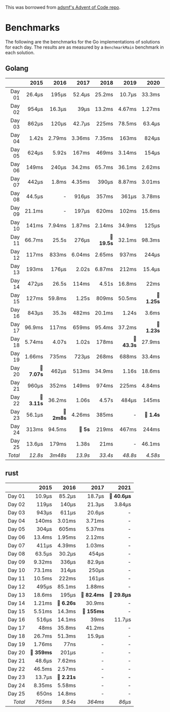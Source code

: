 This was borrowed from [adsmf's Advent of Code repo](https://github.com/adsmf/adventofcode/tree/master/benchmarks).

# Benchmarks
The following are the benchmarks for the Go implementations of solutions for each day. The results are as measured by a `BenchmarkMain` benchmark in each solution.

## Golang
 &nbsp;  | 2015 | 2016 | 2017 | 2018 | 2019 | 2020 | 2021
 ---:  | ---:  | ---:  | ---:  | ---:  | ---:  | ---:  | ---: 
Day 01 | 26.4µs | 195µs | 52.4µs | 25.2ms | 10.7µs | 33.3ms | 46.8µs
Day 02 | 954µs | 16.3µs | 39µs | 13.2ms | 4.67ms | 1.27ms | 694µs
Day 03 | 862µs | 120µs | 42.7µs | 225ms | 78.5ms | 63.4µs | 139µs
Day 04 | 1.42s | 2.79ms | 3.36ms | 7.35ms | 163ms | 824µs | 396µs
Day 05 | 624µs | 5.92s | 167ms | 469ms | 3.14ms | 154µs | 1.6ms
Day 06 | 149ms | 240µs | 34.2ms | 65.7ms | 36.1ms | 2.62ms | 190µs
Day 07 | 442µs | 1.8ms | 4.35ms | 390µs | 8.87ms | 3.01ms | 109µs
Day 08 | 44.5µs | - | 916µs | 357ms | 361µs | 3.78ms | 821µs
Day 09 | 21.1ms | - | 197µs | 620ms | 102ms | 15.6ms | 1.09ms
Day 10 | 141ms | 7.94ms | 1.87ms | 2.14ms | 34.9ms | 125µs | 60.7µs
Day 11 | 66.7ms | 25.5s | 276µs | **🔴 19.5s** | 32.1ms | 98.3ms | 848µs
Day 12 | 117ms | 833ms | 6.04ms | 2.65ms | 937ms | 244µs | 848µs
Day 13 | 193ms | 176µs | 2.02s | 6.87ms | 212ms | 15.4µs | 440µs
Day 14 | 472µs | 26.5s | 114ms | 4.51s | 16.8ms | 22ms | 466µs
Day 15 | 127ms | 59.8ms | 1.25s | 809ms | 50.5ms | **🔴 1.25s** | **🔴 365ms**
Day 16 | 843µs | 35.3s | 482ms | 20.1ms | 1.24s | 3.6ms | 41.6µs
Day 17 | 96.9ms | 117ms | 659ms | 95.4ms | 37.2ms | **🔴 1.23s** | -
Day 18 | 5.74ms | 4.07s | 1.02s | 178ms | **🔴 43.3s** | 27.9ms | -
Day 19 | 1.66ms | 735ms | 723µs | 268ms | 688ms | 33.4ms | -
Day 20 | **🔴 7.07s** | 462µs | 513ms | 34.9ms | 1.16s | 18.6ms | -
Day 21 | 960µs | 352ms | 149ms | 974ms | 225ms | 4.84ms | -
Day 22 | **🔴 3.11s** | 36.2ms | 1.06s | 4.57s | 484µs | 145ms | -
Day 23 | 56.1µs | **🔴 2m8s** | 4.26ms | 385ms | - | **🔴 1.4s** | -
Day 24 | 313ms | 94.5ms | **🔴 5s** | 219ms | 467ms | 244ms | -
Day 25 | 13.6µs | 179ms | 1.38s | 21ms | - | 46.1ms | -
*Total* | *12.8s* | *3m48s* | *13.9s* | *33.4s* | *48.8s* | *4.58s* | *373ms*


## rust
 &nbsp;  | 2015 | 2016 | 2017 | 2021
 ---:  | ---:  | ---:  | ---:  | ---: 
Day 01 | 10.9µs | 85.2µs | 18.7µs | **🔴 40.6µs**
Day 02 | 119µs | 140µs | 21.3µs | 3.84µs
Day 03 | 943µs | 611µs | 20.6µs | -
Day 04 | 140ms | 3.01ms | 3.71ms | -
Day 05 | 304µs | 605ms | 5.37ms | -
Day 06 | 13.4ms | 1.95ms | 2.12ms | -
Day 07 | 411µs | 4.39ms | 1.03ms | -
Day 08 | 63.5µs | 30.2µs | 454µs | -
Day 09 | 9.32ms | 336µs | 82.9µs | -
Day 10 | 73.1ms | 314µs | 250µs | -
Day 11 | 10.5ms | 222ms | 161µs | -
Day 12 | 495µs | 85.1ms | 1.88ms | -
Day 13 | 18.6ms | 195µs | **🔴 82.4ms** | **🔴 29.8µs**
Day 14 | 1.21ms | **🔴 6.26s** | 30.9ms | -
Day 15 | 5.51ms | 14.3ms | **🔴 155ms** | -
Day 16 | 516µs | 14.1ms | 39ms | 11.7µs
Day 17 | 48ms | 35.8ms | 41.2ms | -
Day 18 | 26.7ms | 51.3ms | 15.9µs | -
Day 19 | 1.76ms | 77ns | - | -
Day 20 | **🔴 359ms** | 201µs | - | -
Day 21 | 48.6µs | 7.62ms | - | -
Day 22 | 46.5ms | 2.57ms | - | -
Day 23 | 13.7µs | **🔴 2.21s** | - | -
Day 24 | 8.35ms | 5.58ms | - | -
Day 25 | 650ns | 14.8ms | - | -
*Total* | *765ms* | *9.54s* | *364ms* | *86µs*

